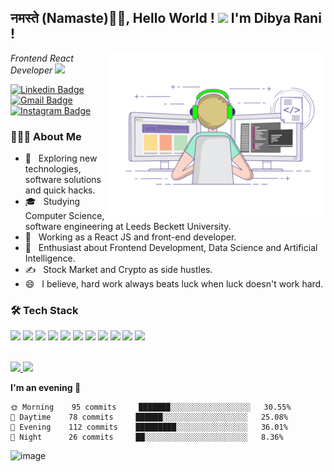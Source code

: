 <h2>नमस्ते (Namaste)🙏🏻, Hello World !  <img src="https://github.com/TheDudeThatCode/TheDudeThatCode/blob/master/Assets/Earth.gif" width="24px"> I'm Dibya Rani ! </h2>
<img align="right" alt="GIF" src="https://raw.githubusercontent.com/devSouvik/devSouvik/master/gif3.gif" width="350" style="max-width: 100%;">
<p><em> Frontend React Developer <img src="https://media.giphy.com/media/WUlplcMpOCEmTGBtBW/giphy.gif" width="30"> 
</em></p>

[![Linkedin Badge](https://img.shields.io/badge/-Dibya_RS_Magar-blue?style=flat-square&logo=Linkedin&logoColor=white&link=https://www.linkedin.com/in/dibyamagar56/)](https://www.linkedin.com/in/dibyamagar56/) [![Gmail Badge](https://img.shields.io/badge/-dibyamagar5@gmail.com-c14438?style=flat-square&logo=Gmail&logoColor=white&link=mailto:dibyamagar5@gmail.com)](mailto:dibyamar5@gmail.com) [![Instagram Badge](https://img.shields.io/badge/-Dibya_RS_Magar-purple?style=flat&logo=instagram&logoColor=white&link=https://instagram.com/_dibyamgr/)](https://www.instagram.com/_dibyamgr/)

<h3> 👨🏻‍💻 About Me </h3>

- 🤔 &nbsp; Exploring new technologies, software solutions and quick hacks.
- 🎓 &nbsp; Studying Computer Science, software engineering at Leeds Beckett University.
- 💼 &nbsp; Working as a React JS and front-end developer.
- 🌱 &nbsp; Enthusiast about Frontend Development, Data Science and Artificial Intelligence.
- ✍️ &nbsp; Stock Market and Crypto as side hustles.
- 😄 &nbsp; I believe, hard work always beats luck when luck doesn't work hard.

<h3>🛠 Tech Stack</h3>

<img src = "https://img.shields.io/badge/-HTML5-E34F26?style=flat&logo=html5&logoColor=white"> <img src = "https://img.shields.io/badge/-CSS3-1572B6?style=flat&logo=css3&logoColor=white">
<img src="https://img.shields.io/badge/-Bootstrap-563D7C?style=flat&logo=bootstrap&logoColor=white">
<img src="https://img.shields.io/badge/-JavaScript-eed718?style=flat&logo=javascript&logoColor=ffffff">
<img src="https://img.shields.io/badge/-Sass-cc6699?style=flat&logo=sass&logoColor=ffffff">
<img src="https://img.shields.io/badge/-React-000000?style=flat&logo=react&logoColor=00c8ff">
<img src="https://img.shields.io/badge/-Firebase-FFA611?style=flat&logo=firebase&logoColor=FFFFFF">
<img src="http://img.shields.io/badge/-Git-F1502F?style=flat&logo=git&logoColor=FFFFFF">
<img src="http://img.shields.io/badge/-Github-000000?style=flat&logo=github&logoColor=FFFFFF">
<img src="http://img.shields.io/badge/-VS%20Code-007ACC?style=flat&logo=visual%20studio%20code&logoColor=white">
<img src="http://img.shields.io/badge/-Vercel-black?style=flat&logo=vercel&logoColor=white">

<br/>

<a href="https://github.com/dibyamgr">
  <img height="180em" src="https://github-readme-stats.vercel.app/api?username=dibyamgr&theme=buefy&show_icons=true" />
  <img height="180em" src="https://github-readme-stats.vercel.app/api/top-langs/?username=dibyamgr&theme=buefy&layout=compact" />
</a>

**I'm an evening 🐤** 

```text
🌞 Morning    95 commits     ███████░░░░░░░░░░░░░░░░░░   30.55% 
🌆 Daytime    78 commits     ██████░░░░░░░░░░░░░░░░░░░   25.08% 
🌃 Evening    112 commits    █████████░░░░░░░░░░░░░░░░   36.01% 
🌙 Night      26 commits     ██░░░░░░░░░░░░░░░░░░░░░░░   8.36%

```

![image](https://user-images.githubusercontent.com/47945219/135723516-b32949a3-6cd1-4d9e-97ed-493d1a016f13.png)


